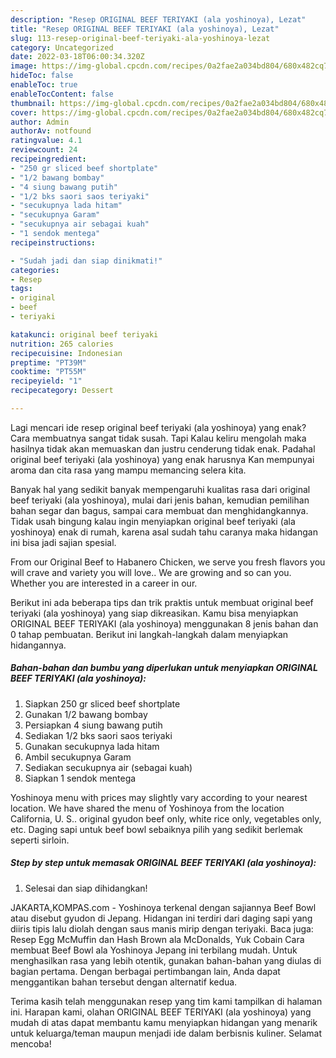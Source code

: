 ```yaml
---
description: "Resep ORIGINAL BEEF TERIYAKI (ala yoshinoya), Lezat"
title: "Resep ORIGINAL BEEF TERIYAKI (ala yoshinoya), Lezat"
slug: 113-resep-original-beef-teriyaki-ala-yoshinoya-lezat
category: Uncategorized
date: 2022-03-18T06:00:34.320Z
image: https://img-global.cpcdn.com/recipes/0a2fae2a034bd804/680x482cq70/original-beef-teriyaki-ala-yoshinoya-foto-resep-utama.jpg
hideToc: false
enableToc: true
enableTocContent: false
thumbnail: https://img-global.cpcdn.com/recipes/0a2fae2a034bd804/680x482cq70/original-beef-teriyaki-ala-yoshinoya-foto-resep-utama.jpg
cover: https://img-global.cpcdn.com/recipes/0a2fae2a034bd804/680x482cq70/original-beef-teriyaki-ala-yoshinoya-foto-resep-utama.jpg
author: Admin
authorAv: notfound
ratingvalue: 4.1
reviewcount: 24
recipeingredient:
- "250 gr sliced beef shortplate"
- "1/2 bawang bombay"
- "4 siung bawang putih"
- "1/2 bks saori saos teriyaki"
- "secukupnya lada hitam"
- "secukupnya Garam"
- "secukupnya air sebagai kuah"
- "1 sendok mentega"
recipeinstructions:

- "Sudah jadi dan siap dinikmati!"
categories:
- Resep
tags:
- original
- beef
- teriyaki

katakunci: original beef teriyaki 
nutrition: 265 calories
recipecuisine: Indonesian
preptime: "PT39M"
cooktime: "PT55M"
recipeyield: "1"
recipecategory: Dessert

---
```



Lagi mencari ide resep original beef teriyaki (ala yoshinoya) yang enak? Cara membuatnya sangat tidak susah. Tapi Kalau keliru mengolah maka hasilnya tidak akan memuaskan dan justru cenderung tidak enak. Padahal original beef teriyaki (ala yoshinoya) yang enak harusnya Kan mempunyai aroma dan cita rasa yang mampu memancing selera kita.


Banyak hal yang sedikit banyak mempengaruhi kualitas rasa dari original beef teriyaki (ala yoshinoya), mulai dari jenis bahan, kemudian pemilihan bahan segar dan bagus, sampai cara membuat dan menghidangkannya. Tidak usah bingung kalau ingin menyiapkan original beef teriyaki (ala yoshinoya) enak di rumah, karena asal sudah tahu caranya maka hidangan ini bisa jadi sajian spesial.

From our Original Beef to Habanero Chicken, we serve you fresh flavors you will crave and variety you will love.. We are growing and so can you. Whether you are interested in a career in our.


Berikut ini ada beberapa tips dan trik praktis untuk membuat original beef teriyaki (ala yoshinoya) yang siap dikreasikan. Kamu bisa menyiapkan ORIGINAL BEEF TERIYAKI (ala yoshinoya) menggunakan 8 jenis bahan dan 0 tahap pembuatan. Berikut ini langkah-langkah dalam menyiapkan hidangannya.

<!--inarticleads1-->

##### Bahan-bahan dan bumbu yang diperlukan untuk menyiapkan ORIGINAL BEEF TERIYAKI (ala yoshinoya):

1. Siapkan 250 gr sliced beef shortplate
1. Gunakan 1/2 bawang bombay
1. Persiapkan 4 siung bawang putih
1. Sediakan 1/2 bks saori saos teriyaki
1. Gunakan secukupnya lada hitam
1. Ambil secukupnya Garam
1. Sediakan secukupnya air (sebagai kuah)
1. Siapkan 1 sendok mentega


Yoshinoya menu with prices may slightly vary according to your nearest location. We have shared the menu of Yoshinoya from the location California, U. S.. original gyudon beef only, white rice only, vegetables only, etc. Daging sapi untuk beef bowl sebaiknya pilih yang sedikit berlemak seperti sirloin. 

<!--inarticleads2-->

##### Step by step untuk memasak ORIGINAL BEEF TERIYAKI (ala yoshinoya):


1. Selesai dan siap dihidangkan!

JAKARTA,KOMPAS.com - Yoshinoya terkenal dengan sajiannya Beef Bowl atau disebut gyudon di Jepang. Hidangan ini terdiri dari daging sapi yang diiris tipis lalu diolah dengan saus manis mirip dengan teriyaki. Baca juga: Resep Egg McMuffin dan Hash Brown ala McDonalds, Yuk Cobain Cara membuat Beef Bowl ala Yoshinoya Jepang ini terbilang mudah. Untuk menghasilkan rasa yang lebih otentik, gunakan bahan-bahan yang diulas di bagian pertama. Dengan berbagai pertimbangan lain, Anda dapat menggantikan bahan tersebut dengan alternatif kedua. 

Terima kasih telah menggunakan resep yang tim kami tampilkan di halaman ini. Harapan kami, olahan ORIGINAL BEEF TERIYAKI (ala yoshinoya) yang mudah di atas dapat membantu kamu menyiapkan hidangan yang menarik untuk keluarga/teman maupun menjadi ide dalam berbisnis kuliner. Selamat mencoba!
